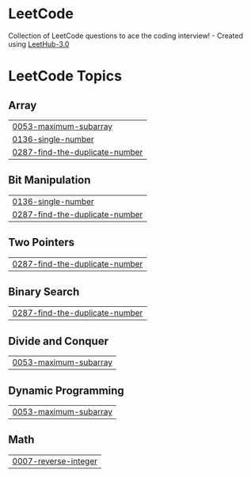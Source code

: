 # LeetCode
Collection of LeetCode questions to ace the coding interview! - Created using [LeetHub-3.0](https://github.com/raphaelheinz/LeetHub-3.0)

<!---LeetCode Topics Start-->
# LeetCode Topics
## Array
|  |
| ------- |
| [0053-maximum-subarray](https://github.com/faizansid7/LeetCode/tree/master/0053-maximum-subarray) |
| [0136-single-number](https://github.com/faizansid7/LeetCode/tree/master/0136-single-number) |
| [0287-find-the-duplicate-number](https://github.com/faizansid7/LeetCode/tree/master/0287-find-the-duplicate-number) |
## Bit Manipulation
|  |
| ------- |
| [0136-single-number](https://github.com/faizansid7/LeetCode/tree/master/0136-single-number) |
| [0287-find-the-duplicate-number](https://github.com/faizansid7/LeetCode/tree/master/0287-find-the-duplicate-number) |
## Two Pointers
|  |
| ------- |
| [0287-find-the-duplicate-number](https://github.com/faizansid7/LeetCode/tree/master/0287-find-the-duplicate-number) |
## Binary Search
|  |
| ------- |
| [0287-find-the-duplicate-number](https://github.com/faizansid7/LeetCode/tree/master/0287-find-the-duplicate-number) |
## Divide and Conquer
|  |
| ------- |
| [0053-maximum-subarray](https://github.com/faizansid7/LeetCode/tree/master/0053-maximum-subarray) |
## Dynamic Programming
|  |
| ------- |
| [0053-maximum-subarray](https://github.com/faizansid7/LeetCode/tree/master/0053-maximum-subarray) |
## Math
|  |
| ------- |
| [0007-reverse-integer](https://github.com/faizansid7/LeetCode/tree/master/0007-reverse-integer) |
<!---LeetCode Topics End-->
